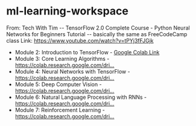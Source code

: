 # ml-learning-workspace



From: Tech With Tim -- TensorFlow 2.0 Complete Course - Python Neural Networks for Beginners Tutorial -- basically the same as FreeCodeCamp class
Link: https://www.youtube.com/watch?v=tPYj3fFJGjk

* Module 2: Introduction to TensorFlow - [Google Colab Link](https://www.youtube.com/redirect?event=video_description&redir_token=QUFFLUhqa2pFcS1hbVpNNWYtdU5XOWQwaF9tTHp4SkVfUXxBQ3Jtc0traXQzNUF6SHkyaVdKOUVyb2FaTU9LYmZYMFF1QTBzUXk5cC1IWk14X21Kc2RZZkFpNHl5MGhldEVCclJMVV9IeUNNdDJScWVuVkQ5bzh0TjdfMVBUS0hKLU5vUEZnNGotaWJFRExOV1ZlaEZpck5pUQ&q=https%3A%2F%2Fcolab.research.google.com%2Fdrive%2F1F_EWVKa8rbMXi3_fG0w7AtcscFq7Hi7B%23forceEdit%3Dtrue%26sandboxMode%3Dtrue)
* Module 3: Core Learning Algorithms - https://colab.research.google.com/dri...​
* Module 4: Neural Networks with TensorFlow - https://colab.research.google.com/dri...​
* Module 5: Deep Computer Vision - https://colab.research.google.com/dri...​
* Module 6: Natural Language Processing with RNNs -  https://colab.research.google.com/dri...​
* Module 7: Reinforcement Learning -  https://colab.research.google.com/dri...​
